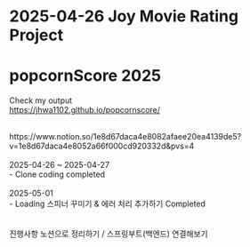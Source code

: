 # 2025-04-26 Joy Movie Rating Project
# popcornScore 2025
Check my output
<br />
https://jhwa1102.github.io/popcornscore/

<br />
https://www.notion.so/1e8d67daca4e8082afaee20ea4139de5?v=1e8d67daca4e8052a66f000cd920332d&pvs=4
<br />

<br />
2025-04-26 ~ 2025-04-27
<br />
- Clone coding completed
<br />
<br />
2025-05-01
<br />
- Loading 스피너 꾸미기 & 에러 처리 추가하기 Completed
<br />
<br />
<br />
진행사항 노션으로 정리하기 / 스프링부트(백엔드) 연결해보기 
<br />


 
